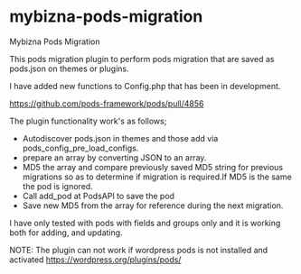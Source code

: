 # mybizna-pods-migration
Mybizna Pods Migration


This pods migration plugin to perform pods migration that are saved as pods.json on themes or plugins.

I have added new functions to Config.php that has been in development.

https://github.com/pods-framework/pods/pull/4856

The plugin functionality work's as follows;

- Autodiscover pods.json in themes and those add via pods_config_pre_load_configs.
- prepare an array by converting JSON to an array.
- MD5 the array and compare previously saved MD5 string for previous migrations so as to determine if migration is required.If MD5 is the same the pod is ignored.
- Call add_pod at PodsAPI to save the pod
- Save new MD5 from the array for reference during the next migration.

I have only tested with pods with fields and groups only and it is working both for adding, and updating.

NOTE: The plugin can not work if wordpress pods is not installed and activated
      https://wordpress.org/plugins/pods/